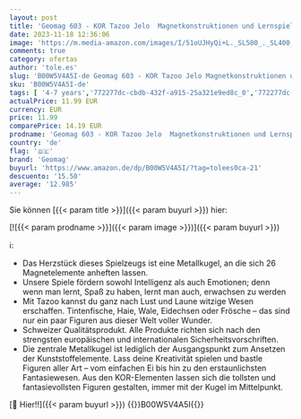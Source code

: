 ```yaml
---
layout: post
title: 'Geomag 603 - KOR Tazoo Jelo  Magnetkonstruktionen und Lernspiele  70-teilig'
date: 2023-11-18 12:36:06
image: 'https://m.media-amazon.com/images/I/51oUJHyQi+L._SL500_._SL400_.jpg'
comments: true
category: ofertas
author: 'tole.es'
slug: 'B00W5V4A5I-de Geomag 603 - KOR Tazoo Jelo Magnetkonstruktionen und...'
sku: 'B00W5V4A5I-de'
tags: [ '4-7 years','772277dc-cbdb-432f-a915-25a321e9ed8c_0','772277dc-cbdb-432f-a915-25a321e9ed8c_2001','772277dc-cbdb-432f-a915-25a321e9ed8c_5501','772277dc-cbdb-432f-a915-25a321e9ed8c_7201','772277dc-cbdb-432f-a915-25a321e9ed8c_8601','Arborist Merchandising Root','BTS Geomag','Bauklötze & Bausteine','Bauspielzeug & Konstruktionsspielzeug','Lern- und Entwicklungsspielzeug','Montessori','Self Service','Special Features Stores','Spielartikel','Spielzeug','geomag','🇩🇪', ]
actualPrice: 11.99 EUR
currency: EUR
price: 11.99
comparePrice: 14.19 EUR
prodname: 'Geomag 603 - KOR Tazoo Jelo  Magnetkonstruktionen und Lernspiele  70-teilig'
country: 'de'
flag: '🇩🇪'
brand: 'Geomag'
buyurl: 'https://www.amazon.de/dp/B00W5V4A5I/?tag=tolees0ca-21'
descuento: '15.50'
average: '12.985'
---
```


Sie können [{{< param title >}}]({{< param buyurl >}}) hier:

[![{{< param prodname >}}]({{< param image >}})]({{< param buyurl >}})

ℹ️:

- Das Herzstück dieses Spielzeugs ist eine Metallkugel, an die sich 26 Magnetelemente anheften lassen.
- Unsere Spiele fördern sowohl Intelligenz als auch Emotionen; denn wenn man lernt, Spaß zu haben, lernt man auch, erwachsen zu werden
- Mit Tazoo kannst du ganz nach Lust und Laune witzige Wesen erschaffen. Tintenfische, Haie, Wale, Eidechsen oder Frösche – das sind nur ein paar Figuren aus dieser Welt voller Wunder.
- Schweizer Qualitätsprodukt. Alle Produkte richten sich nach den strengsten europäischen und internationalen Sicherheitsvorschriften.
- Die zentrale Metallkugel ist lediglich der Ausgangspunkt zum Ansetzen der Kunststoffelemente. Lass deine Kreativität spielen und bastle Figuren aller Art – vom einfachen Ei bis hin zu den erstaunlichsten Fantasiewesen. Aus den KOR-Elementen lassen sich die tollsten und fantasievollsten Figuren gestalten, immer mit der Kugel im Mittelpunkt.

[🛒 Hier!!]({{< param buyurl >}})
{{<world>}}B00W5V4A5I{{</world>}}
